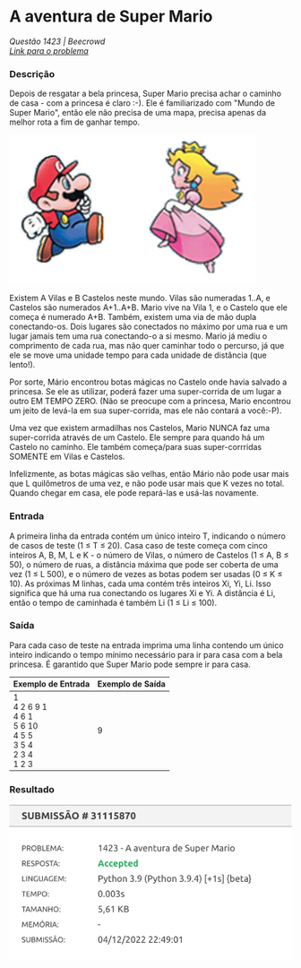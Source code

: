# A aventura de Super Mario

*Questão 1423 | Beecrowd*  
*[Link para o problema](https://www.beecrowd.com.br/judge/pt/problems/view/1423)*

### **Descrição**

Depois de resgatar a bela princesa, Super Mario precisa achar o caminho de casa - com a princesa é claro :-). Ele é familiarizado com "Mundo de Super Mario", então ele não precisa de uma mapa, precisa apenas da melhor rota a fim de ganhar tempo.

![image](mario.jpeg)

Existem A Vilas e B Castelos neste mundo. Vilas são numeradas 1..A, e Castelos são numerados A+1..A+B. Mario vive na Vila 1, e o Castelo que ele começa é numerado A+B. Também, existem uma via de mão dupla conectando-os. Dois lugares são conectados no máximo por uma rua e um lugar jamais tem uma rua conectando-o a si mesmo. Mario já mediu o comprimento de cada rua, mas não quer caminhar todo o percurso, já que ele se move uma unidade tempo para cada unidade de distância (que lento!).

Por sorte, Mário encontrou botas mágicas no Castelo onde havia salvado a princesa. Se ele as utilizar, poderá fazer uma super-corrida de um lugar a outro EM TEMPO ZERO. (Não se preocupe com a princesa, Mario encontrou um jeito de levá-la em sua super-corrida, mas ele não contará a você:-P).

Uma vez que existem armadilhas nos Castelos, Mario NUNCA faz uma super-corrida através de um Castelo. Ele sempre para quando há um Castelo no caminho. Ele também começa/para suas super-corrridas SOMENTE em Vilas e Castelos.

Infelizmente, as botas mágicas são velhas, então Mário não pode usar mais que L quilômetros de uma vez, e não pode usar mais que K vezes no total. Quando chegar em casa, ele pode repará-las e usá-las novamente.

### **Entrada**

A primeira linha da entrada contém um único inteiro T, indicando o número de casos de teste (1 ≤ T ≤ 20). Casa caso de teste começa com cinco inteiros A, B, M, L e K - o número de Vilas, o número de Castelos (1 ≤ A, B ≤ 50), o número de ruas, a distância máxima que pode ser coberta de uma vez (1 ≤ L 500), e o número de vezes as botas podem ser usadas (0 ≤ K ≤ 10). As próximas M linhas, cada uma contém três inteiros Xi, Yi, Li. Isso significa que há uma rua conectando os lugares Xi e Yi. A distância é Li, então o tempo de caminhada é também Li (1 ≤ Li ≤ 100).

### **Saída**

Para cada caso de teste na entrada imprima uma linha contendo um único inteiro indicando o tempo mínimo necessário para ir para casa com a bela princesa. É garantido que Super Mario pode sempre ir para casa.


| **Exemplo de Entrada** | **Exemplo de Saída**|
|-------|--------|
1<br>4 2 6 9 1<br>4 6 1<br>5 6 10<br>4 5 5<br>3 5 4<br>2 3 4<br>1 2 3|9<br>|


### Resultado

![image](sub.png)